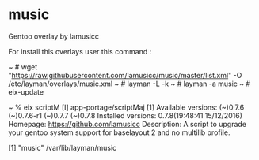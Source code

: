 # music
Gentoo overlay by lamusicc

For install this overlays user this command :

~ # wget "https://raw.githubusercontent.com/lamusicc/music/master/list.xml" -O /etc/layman/overlays/music.xml
~ # layman -L -k
~ # layman -a music
~ # eix-update

~ % eix scriptM
[I] app-portage/scriptMaj [1]
     Available versions:  (~)0.7.6 (~)0.7.6-r1 (~)0.7.7 (~)0.7.8
     Installed versions:  0.7.8(19:48:41 15/12/2016)
     Homepage:            https://github.com/lamusicc
     Description:         A script to upgrade your gentoo system support for baselayout 2 and no multilib profile.

[1] "music" /var/lib/layman/music
